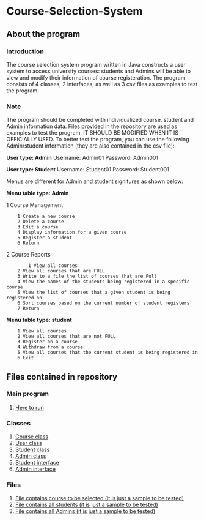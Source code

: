 # Course-Selection-System

## About the program

### Introduction
The course selection system program written in Java constructs a user system to access university courses: students and Admins will be able to view and modify their information of course registeration. The program consists of 4 classes, 2 interfaces, as well as 3 csv files as examples to test the program.

### Note
The program should be completed with individualized course, student and Admin information data. Files provided in the repository are used as examples to test the program. IT SHOULD BE MODIFIED WHEN IT IS OFFICIALLY USED. To better test the program, you can use the following Admin/student information (they are also contained in the csv file):

**User type: Admin**
	Username: Admin01
	Password: Admin001

**User type: Student**
	Username: Student01
	Password: Student001

Menus are different for Admin and student signitures as shown below:

**Menu table type: Admin**

  1 Course Management
  
		1 Create a new course
		2 Delete a course
		3 Edit a course
		4 Display information for a given course
		5 Register a student
		6 Return
    
  2 Course Reports
  
    		1 View all courses
		2 View all courses that are FULL
		3 Write to a file the list of courses that are Full
		4 View the names of the students being registered in a specific course
		5 View the list of courses that a given student is being registered on
		6 Sort courses based on the current number of student registers
		7 Return

**Menu table type: student**

		1 View all courses
		2 View all courses that are not FULL
		3 Register on a course
		4 Withdraw from a course
		5 View all courses that the current student is being registered in
		6 Exit

## Files contained in repository

### Main program
1. [Here to run](https://github.com/haoyu0826/Course-Selection-System/blob/main/CourseSelection.java#L8)

### Classes
1. [Course class](https://github.com/haoyu0826/Course-Selection-System/blob/main/Course.java)
2. [User class](https://github.com/haoyu0826/Course-Selection-System/blob/main/User.java)
3. [Student class](https://github.com/haoyu0826/Course-Selection-System/blob/main/Student.java)
4. [Admin class](https://github.com/haoyu0826/Course-Selection-System/blob/main/Admin.java)
5. [Student interface](https://github.com/haoyu0826/Course-Selection-System/blob/main/AdminPermission.java)
6. [Admin interface](https://github.com/haoyu0826/Course-Selection-System/blob/main/AdminPermission.java)

### Files
1. [File contains course to be selected (it is just a sample to be tested)](https://github.com/haoyu0826/Course-Selection-System/blob/main/MyUniversityCourses.csv)
2. [File contains all students (it is just a sample to be tested)](https://github.com/haoyu0826/Course-Selection-System/blob/main/StudentINFOList.csv)
3. [File contains all Admins (it is just a sample to be tested)](https://github.com/haoyu0826/Course-Selection-System/blob/main/AdminINFOList.csv)
